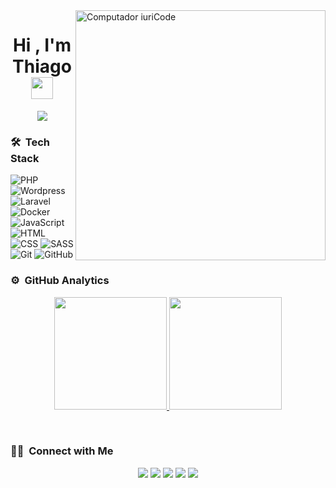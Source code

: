 <img src="https://raw.githubusercontent.com/MicaelliMedeiros/micaellimedeiros/master/image/computer-illustration.png" min-width="400px" max-width="400px" width="400px" align="right" alt="Computador iuriCode">

<h1 align="center">Hi , I'm Thiago <img src="https://media.giphy.com/media/TEnXkcsHrP4YedChhA/giphy.gif" width="35"></h1>
<p align="center">
  <a href="https://github.com/DenverCoder1/readme-typing-svg"><img src="https://readme-typing-svg.herokuapp.com?lines=Fullstack+Developer;Deep+Learning+Developer;ML%20|%20Algorithms%20|%20OOP%20;Always%20learning%20new%20things&center=true&width=500&height=50"></a>
</p>

### 🛠 &nbsp;Tech Stack

![PHP](https://img.shields.io/badge/-PHP-05122A?style=flat&logo=php)
![Wordpress](https://img.shields.io/badge/-Wordpress-05122A.svg?style=flat&logo=wordpress&logoColor=white)
![Laravel](https://img.shields.io/badge/-Laravel-05122A.svg?style=flat&logo=laravel&logoColor=FF2D20)
![Docker](https://img.shields.io/badge/-Docker-05122A.svg?style=flat&logo=docker&logoColor=007ACC)
![JavaScript](https://img.shields.io/badge/-JavaScript-05122A?style=flat&logo=javascript)
![HTML](https://img.shields.io/badge/-HTML-05122A?style=flat&logo=HTML5)
![CSS](https://img.shields.io/badge/-CSS-05122A?style=flat&logo=CSS3&logoColor=1572B6)
![SASS](https://img.shields.io/badge/-SASS-05122A?style=flat&logo=SASS&logoColor=CF649A)
![Git](https://img.shields.io/badge/-Git-05122A?style=flat&logo=git)
![GitHub](https://img.shields.io/badge/-GitHub-05122A?style=flat&logo=github)

### ⚙️ &nbsp;GitHub Analytics

<p align="center">
<a href="https://github.com/thimarsola">
  <img height="180em" src="https://github-readme-stats-eight-theta.vercel.app/api?username=thimarsola&show_icons=true&theme=algolia&include_all_commits=true&count_private=true"/>
  <img height="180em" src="https://github-readme-stats-eight-theta.vercel.app/api/top-langs/?username=thimarsola&layout=compact&langs_count=8&theme=algolia&include_all_commits=true&count_private=true"/>
</a>
</p>

  <br/>
  
  
  ### 🤝🏻 &nbsp;Connect with Me

<p align="center">
<a href="https://www.linkedin.com/in/thiago-marsola/"><img src="https://img.shields.io/badge/-Thiago%20Marsola%20LInedin-0077B5?style=flat&logo=Linkedin&logoColor=white"/></a>
<a href="mailto:tmarsola@gmail.com"><img src="https://img.shields.io/badge/tmarsola94@gmail.com-D14836?style=flat&logo=Gmail&logoColor=white"/></a>
<a href="https://www.instagram.com/thiimarsola/"><img src="https://img.shields.io/badge/-@thiimarsola-E4405F?style=flat&logo=Instagram&logoColor=white"/></a>
<a href="https://www.facebook.com/thiimarsola/"><img src="https://img.shields.io/badge/-@thiimarsola-1877F2?style=flat&logo=Facebook&logoColor=white"/></a>
<a href="https://www.twitter.com/thiimarsola/"><img src="https://img.shields.io/badge/-@thiimarsola-1877F2?style=flat&logo=Twitter&logoColor=white"/></a>
</p>

